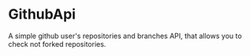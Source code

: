 # GithubApi
A simple github user's repositories and branches API, that allows you to check not forked repositories.

